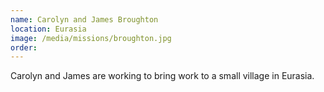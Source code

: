 ```yaml
---
name: Carolyn and James Broughton
location: Eurasia
image: /media/missions/broughton.jpg
order: 
---
```


Carolyn and James are working to bring work to a small village in Eurasia.
